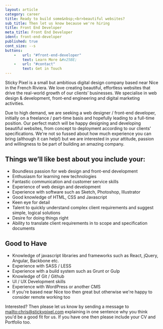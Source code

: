 ```yaml
---
layout: article
category: career
title: Ready to build some&nbsp;<br>beautiful websites?
sub_title: Then let us know because we're hiring
title: Front End Developer
meta_title: Front End Developer
ident: front-end-developer
published: true
cont_size: --s
buttons:
    -   url: "#front-end-developer"
        text: Learn More &#x25BE;
    -   url: "#contact"
        text: Get in Touch
---
```


Sticky Pixel is a small but ambitious digital design company based near Nice in the French Riviera. We love creating beautiful, effortless websites that drive the real-world growth of our clients’ businesses. We specialise in web design & development, front-end engineering and digital marketing activities.

Due to high demand, we are seeking a web designer / front-end developer, initially on a freelance / part-time basis and hopefully leading to a full-time position. Our perfect match will be happy designing and developing beautiful websites, from concept to deployment according to our clients' specifications. We're not so fussed about how much experience you can bring (although it can help!) but we are interested in your attitude, passion and willingness to be part of building an amazing company.

## Things we’ll like best about you include your:

- Boundless passion for web design and front-end development
- Enthusiasm for learning new technologies
- Fantastic communication and customer service skills
- Experience of web design and development
- Experience with software such as Sketch, Photoshop, Illustrator
- Good knowledge of HTML, CSS and Javascript
- Keen eye for detail
- Talent to quickly understand complex client requirements and suggest simple, logical solutions
- Desire for doing things right
- Ability to translate client requirements in to scope and specification documents

## Good to Have

- Knowledge of javascript libraries and frameworks such as React, jQuery, Angular, Backbone etc.
- Experience with SASS / LESS
- Experience with a build system such as Grunt or Gulp
- Knowledge of Git / Github
- UI / UX Development skills
- Experience with WordPress or another CMS
- If you're based near Nice too then great but otherwise we're happy to consider remote working too

Interested? Then please let us know by sending a message to <mailto:chris@stickypixel.com> explaining in one sentence why you think you'd be a good fit for us. If you have one then please include your CV and Portfolio too.
